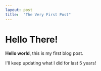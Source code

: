 ```yaml
---
layout: post
title:  "The Very First Post"
---
```


# Hello There!

**Hello world**, this is my first blog post.

I'll keep updating what I did for last 5 years!

